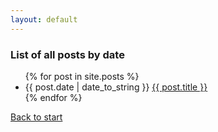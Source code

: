 ```yaml
---
layout: default
---
```

### List of all posts by date

<div class="link">
  <ul class="recent">
  {% for post in site.posts %}
    <li>{{ post.date | date_to_string }} <a href="{{ post.url }}">{{ post.title }}</a></li>
  {% endfor %}
  </ul>
</div>

[Back to start](index.html)
